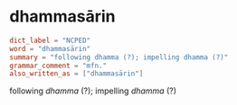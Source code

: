 # dhammasārin

``` toml
dict_label = "NCPED"
word = "dhammasārin"
summary = "following dhamma (?); impelling dhamma (?)"
grammar_comment = "mfn."
also_written_as = ["dhammasārin"]
```

following *dhamma* (?); impelling *dhamma* (?)


